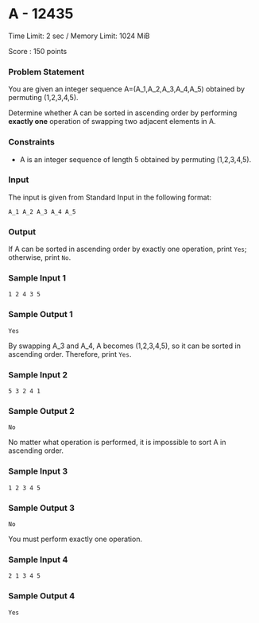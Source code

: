 # A - 12435

Time Limit: 2 sec / Memory Limit: 1024 MiB

Score : 150 points

### Problem Statement

You are given an integer sequence A=(A_1,A_2,A_3,A_4,A_5) obtained by permuting (1,2,3,4,5).

Determine whether A can be sorted in ascending order by performing **exactly one** operation of swapping two adjacent elements in A.

### Constraints

- A is an integer sequence of length 5 obtained by permuting (1,2,3,4,5).

### Input

The input is given from Standard Input in the following format:

```
A_1 A_2 A_3 A_4 A_5
```

### Output

If A can be sorted in ascending order by exactly one operation, print `Yes`; otherwise, print `No`.

### Sample Input 1

```
1 2 4 3 5
```

### Sample Output 1

```
Yes
```

By swapping A_3 and A_4, A becomes (1,2,3,4,5), so it can be sorted in ascending order. Therefore, print `Yes`.

### Sample Input 2

```
5 3 2 4 1
```

### Sample Output 2

```
No
```

No matter what operation is performed, it is impossible to sort A in ascending order.

### Sample Input 3

```
1 2 3 4 5
```

### Sample Output 3

```
No
```

You must perform exactly one operation.

### Sample Input 4

```
2 1 3 4 5
```

### Sample Output 4

```
Yes
```
